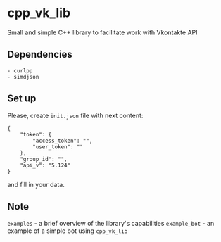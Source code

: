# cpp_vk_lib
Small and simple C++ library to facilitate work with Vkontakte API

## Dependencies
	- curlpp
	- simdjson


## Set up
Please, create `init.json` file with next content:
```
{
	"token": {
		"access_token": "",
		"user_token": ""
	},
	"group_id": "",
	"api_v": "5.124"
}
```
and fill in your data.

## Note
`examples` - a brief overview of the library's capabilities
`example_bot` - an example of a simple bot using `cpp_vk_lib`